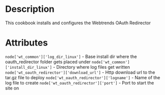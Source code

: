 Description
===========
This cookbook installs and configures the Webtrends OAuth Redirector

Attributes
==========
`node['wt_common']['log_dir_linux']` - Base install dir where the oauth_redirector folder gets placed under
`node['wt_common']['install_dir_linux']` - Directory where log files get written
`node['wt_oauth_redirector']['download_url']` - Http download url to the tar.gz file to deploy
`node['wt_oauth_redirector']['logname']` - Name of the log file to create
`node['wt_oauth_redirector']['port']` - Port to start the site on